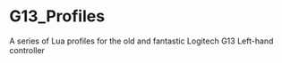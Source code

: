 # G13_Profiles
A series of Lua profiles for the old and fantastic Logitech G13 Left-hand controller
